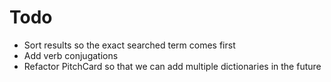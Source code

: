 # Todo

-   Sort results so the exact searched term comes first
-   Add verb conjugations
-   Refactor PitchCard so that we can add multiple dictionaries in the future
